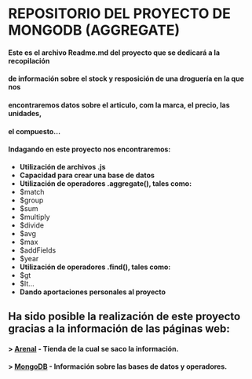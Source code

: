 # **REPOSITORIO DEL PROYECTO DE MONGODB (AGGREGATE)**

#### Este es el archivo Readme.md del proyecto que se dedicará a la recopilación 
#### de información sobre el stock y resposición de una droguería en la que nos
#### encontraremos datos sobre el articulo, com la marca, el precio, las unidades,
#### el compuesto...
#### Indagando en este proyecto nos encontraremos:

* **Utilización de archivos .js**
* **Capacidad para crear una base de datos**
* **Utilización de operadores .aggregate(), tales como:**
* $match
* $group
* $sum
* $multiply
* $divide
* $avg
* $max
* $addFields
* $year
* **Utilización de operadores .find(), tales como:**
* $gt
* $lt...
* **Dando aportaciones personales al proyecto**

## Ha sido posible la realización de este proyecto gracias a la información de las páginas web:

#### > [Arenal](https://www.arenal.com/) - Tienda de la cual se saco la información.
#### > [MongoDB](https://www.mongodb.com/es) - Información sobre las bases de datos y operadores.
